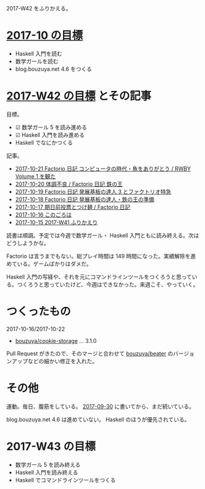 2017-W42 をふりかえる。

# [2017-10 の目標][2017-09-30]

- Haskell 入門を読む
- 数学ガールを読む
- blog.bouzuya.net 4.6 をつくる

# [2017-W42 の目標][2017-10-15] とその記事

目標。

- ☑ 数学ガール 5 を読み進める
- ☑ Haskell 入門を読み進める
- Haskell でなにかつくる

記事。

- [2017-10-21 Factorio 日記 コンピュータの時代・魚をありがとう / RWBY Volume 1 を観た][2017-10-21]
- [2017-10-20 体調不良 / Factorio 日記 鉄の王][2017-10-20]
- [2017-10-19 Factorio 日記 発展基板の達人 3 とファクトリオ特急][2017-10-19]
- [2017-10-18 Factorio 日記 発展基板の達人・鉄の王の準備][2017-10-18]
- [2017-10-17 期日前投票とつけ麺 / Factorio 日記][2017-10-17]
- [2017-10-16 このごろは][2017-10-16]
- [2017-10-15 2017-W41 ふりかえり][2017-10-15]

読書は順調。予定では今週で数学ガール・ Haskell 入門ともに読み終える。次はどうしようかな。

Factorio は言うまでもない。総プレイ時間は 149 時間になった。実績解除を進めている。ゲームばかりはダメだ。

Haskell 入門の写経や、それを元にコマンドラインツールをつくろうと思っている。つくろうと思っていたけど、今週はできなかった。来週こそ、やっていく。

# つくったもの

2017-10-16/2017-10-22

- [bouzuya/cookie-storage][] ... 3.1.0

Pull Request がきたので、そのマージと合わせて [bouzuya/beater][] のバージョンアップなどの細かい修正を入れた。

# その他

運動。毎日、腹筋をしている。 [2017-09-30][] に書いてから、まだ続いている。

blog.bouzuya.net 4.6 は進めていない。 Haskell のほうが優先されている。

# 2017-W43 の目標

- 数学ガール 5 を読み終える
- Haskell 入門を読み終える
- Haskell でコマンドラインツールをつくる

[2017-09-30]: https://blog.bouzuya.net/2017/09/30/
[2017-10-15]: https://blog.bouzuya.net/2017/10/15/
[2017-10-16]: https://blog.bouzuya.net/2017/10/16/
[2017-10-17]: https://blog.bouzuya.net/2017/10/17/
[2017-10-18]: https://blog.bouzuya.net/2017/10/18/
[2017-10-19]: https://blog.bouzuya.net/2017/10/19/
[2017-10-20]: https://blog.bouzuya.net/2017/10/20/
[2017-10-21]: https://blog.bouzuya.net/2017/10/21/
[bouzuya/beater]: https://github.com/bouzuya/beater
[bouzuya/cookie-storage]: https://github.com/bouzuya/cookie-storage
